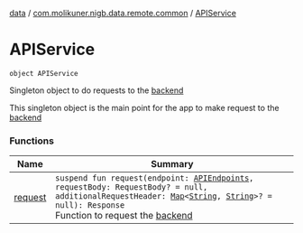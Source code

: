 [data](../../index.md) / [com.molikuner.nigb.data.remote.common](../index.md) / [APIService](./index.md)

# APIService

`object APIService`

Singleton object to do requests to the [backend](https://nigb.app)

This singleton object is the main point for the app to make
request to the [backend](https://nigb.app)

### Functions

| Name | Summary |
|---|---|
| [request](request.md) | `suspend fun request(endpoint: `[`APIEndpoints`](../-a-p-i-endpoints/index.md)`, requestBody: RequestBody? = null, additionalRequestHeader: `[`Map`](https://kotlinlang.org/api/latest/jvm/stdlib/kotlin.collections/-map/index.html)`<`[`String`](https://kotlinlang.org/api/latest/jvm/stdlib/kotlin/-string/index.html)`, `[`String`](https://kotlinlang.org/api/latest/jvm/stdlib/kotlin/-string/index.html)`>? = null): Response`<br>Function to request the [backend](https://nigb.app) |
